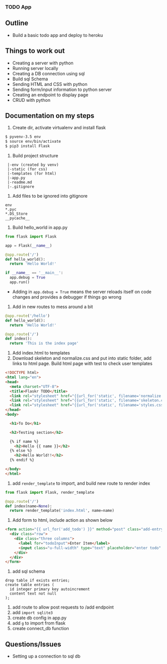 ### TODO App

## Outline

- Build a basic todo app and deploy to heroku

## Things to work out

- Creating a server with python
- Running server locally
- Creating a DB connection using sql
- Build sql Schema
- Sending HTML and CSS with python
- Sending form/input information to python server
- Creating an endpoint to display page
- CRUD with python


## Documentation on my steps

1. Create dir, activate virtualenv and install flask

  ```sh
  $ pyvenv-3.5 env
  $ source env/bin/activate
  $ pip3 install Flask
  ```

1. Build project structure

  ```
   |-env (created by venv)
   |-static (for css)
   |-templates (for html)
   |-app.py
   |-readme.md
   |-.gitignore
  ```

1. Add files to be ignored into gitignore

  ```
  env
  *.pyc
  *.DS_Store
  __pycache__
  ```

1. Build hello_world in app.py

  ```py
  from flask import Flask

  app = Flask(__name__)

  @app.route('/')
  def hello_world():
    return 'Hello World!'

  if __name__ == '__main__':
    app.debug = True
    app.run()
  ```

  - Adding in ```app.debug = True``` means the server reloads itself on code changes and provides a debugger if things go wrong

1. Add in new routes to mess around a bit

  ```py
  @app.route('/hello')
  def hello_world():
    return 'Hello World!'

  @app.route('/')
  def index():
    return 'This is the index page'
  ```

1. Add index.html to templates
1. Download skeleton and normalize.css and put into static folder, add links to html page. Build html page with test to check user templates

  ```html
  <!DOCTYPE html>
  <html lang="en">
  <head>
    <meta charset="UTF-8">
    <title>Flaskr TODO</title>
    <link rel="stylesheet" href="{{url_for('static', filename='normalize.css')}}">
    <link rel="stylesheet" href="{{url_for('static', filename='skeleton.css')}}">
    <link rel="stylesheet" href="{{url_for('static', filename='styles.css')}}">
  </head>
  <body>

    <h1>To Do</h1>

    <h2>Testing section</h2>

    {% if name %}
      <h2>Hello {{ name }}</h2>
    {% else %}
      <h2>Hello World!!</h2>
    {% endif %}

  </body>
  </html>
  ```
1. add ```render_template``` to import, and build new route to render index

  ```py
  from flask import Flask, render_template
  ```

  ```py
  @app.route('/')
  def index(name=None):
    return render_template('index.html', name=name)
  ```

1. Add form to html, include action as shown below

  ```html
  <form action="{{ url_for('add_todo') }}" method="post" class="add-entry">
    <div class="row">
      <div class="three columns">
        <label for="todoInput">Enter Item</label>
        <input class="u-full-width" type="text" placeholder="enter todo" id="todoInput">
      </div>
    </div>
  </form>
  ```

1. add sql schema

  ```
  drop table if exists entries;
  create table entries (
    id integer primary key autoincrement
    content text not null
  );
  ```

1. add route to allow post requests to /add endpoint
1. add ```import sqlite3```
1. create db config in app.py
1. add ```g``` to import from flask
1. create connect_db function


## Questions/Issues

- Setting up a connection to sql db


